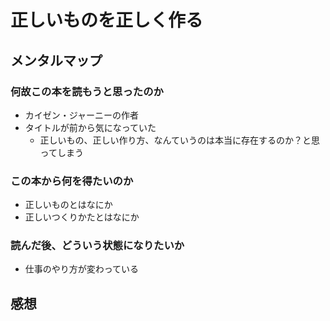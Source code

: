# 正しいものを正しく作る

## メンタルマップ

### 何故この本を読もうと思ったのか

- カイゼン・ジャーニーの作者
- タイトルが前から気になっていた
  - 正しいもの、正しい作り方、なんていうのは本当に存在するのか？と思ってしまう

### この本から何を得たいのか

- 正しいものとはなにか
- 正しいつくりかたとはなにか

### 読んだ後、どういう状態になりたいか

- 仕事のやり方が変わっている

## 感想
